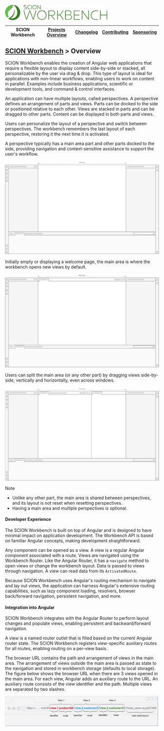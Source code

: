 <a href="/README.md"><img src="/resources/branding/scion-workbench-banner.svg" height="50" alt="SCION Workbench"></a>

| SCION Workbench | [Projects Overview][menu-projects-overview] | [Changelog][menu-changelog] | [Contributing][menu-contributing] | [Sponsoring][menu-sponsoring] |  
|-----------------|---------------------------------------------|-----------------------------|-----------------------------------|-------------------------------|

## [SCION Workbench][menu-home] > Overview

SCION Workbench enables the creation of Angular web applications that require a flexible layout to display content side-by-side or stacked, all personalizable by the user via drag & drop. This type of layout is ideal for applications with non-linear workflows, enabling users to work on content in parallel. Examples include business applications, scientific or development tools, and command & control interfaces.

An application can have multiple layouts, called perspectives. A perspective defines an arrangement of parts and views. Parts can be docked to the side or positioned relative to each other. Views are stacked in parts and can be dragged to other parts. Content can be displayed in both parts and views.

Users can personalize the layout of a perspective and switch between perspectives. The workbench remembers the last layout of each perspective, restoring it the next time it is activated.

A perspective typically has a main area part and other parts docked to the side, providing navigation and context-sensitive assistance to support the user's workflow.

[<img src="/docs/site/images/workbench-layout-1.drawio.svg">](https://github.com/SchweizerischeBundesbahnen/scion-workbench/raw/master/docs/site/images/workbench-layout-1.drawio.svg)

Initially empty or displaying a welcome page, the main area is where the workbench opens new views by default.

[<img src="/docs/site/images/workbench-layout-2.drawio.svg">](https://github.com/SchweizerischeBundesbahnen/scion-workbench/raw/master/docs/site/images/workbench-layout-2.drawio.svg)

Users can split the main area (or any other part) by dragging views side-by-side, vertically and horizontally, even across windows. 

[<img src="/docs/site/images/workbench-layout-3.drawio.svg">](https://github.com/SchweizerischeBundesbahnen/scion-workbench/raw/master/docs/site/images/workbench-layout-3.drawio.svg)


> [!NOTE]
> - Unlike any other part, the main area is shared between perspectives, and its layout is not reset when resetting perspectives.
> - Having a main area and multiple perspectives is optional.

#### Developer Experience
The SCION Workbench is built on top of Angular and is designed to have minimal impact on application development. The Workbench API is based on familiar Angular concepts, making development straightforward.

Any component can be opened as a view. A view is a regular Angular component associated with a route. Views are navigated using the Workbench Router. Like the Angular Router, it has a `navigate` method to open views or change the workbench layout. Data is passed to views through navigation. A view can read data from its `ActivatedRoute`.

Because SCION Workbench uses Angular's routing mechanism to navigate and lay out views, the application can harness Angular's extensive routing capabilities, such as lazy component loading, resolvers, browser back/forward navigation, persistent navigation, and more.

#### Integration into Angular
SCION Workbench integrates with the Angular Router to perform layout changes and populate views, enabling persistent and backward/forward navigation.

A view is a named router outlet that is filled based on the current Angular router state. The SCION Workbench registers view-specific auxiliary routes for all routes, enabling routing on a per-view basis.

The browser URL contains the path and arrangement of views in the main area. The arrangement of views outside the main area is passed as state to the navigation and stored in workbench storage (defaults to local storage).
The figure below shows the browser URL when there are 3 views opened in the main area. For each view, Angular adds an auxiliary route to the URL. An auxiliary route consists of the view identifier and the path. Multiple views are separated by two slashes.

 [<img src="/docs/site/images/workbench-url.drawio.svg">](https://github.com/SchweizerischeBundesbahnen/scion-workbench/raw/master/docs/site/images/workbench-url.drawio.svg)


[link-features]: /docs/site/features.md

[menu-home]: /README.md
[menu-projects-overview]: /docs/site/projects-overview.md
[menu-changelog]: /docs/site/changelog.md
[menu-contributing]: /CONTRIBUTING.md
[menu-sponsoring]: /docs/site/sponsoring.md
